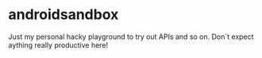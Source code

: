 androidsandbox
==============
Just my personal hacky playground to try out APIs and so on. Don`t expect aything really productive here!
